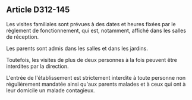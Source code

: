 ## Article D312-145

Les visites familiales sont prévues à des dates et heures fixées par le règlement de fonctionnement, qui est,
notamment, affiché dans les salles de réception.

Les parents sont admis dans les salles et dans les jardins.

Toutefois, les visites de plus de deux personnes à la fois peuvent être interdites par la direction.

L'entrée de l'établissement est strictement interdite à toute personne non régulièrement mandatée ainsi qu'aux
parents malades et à ceux qui ont à leur domicile un malade contagieux.

